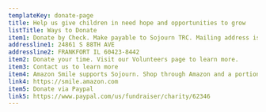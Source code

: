 ```yaml
---
templateKey: donate-page
title: Help us give children in need hope and opportunities to grow
listTitle: Ways to Donate
item1: Donate by Check. Make payable to Sojourn TRC. Mailing address is
addressline1: 24861 S 88TH AVE
addressline2: FRANKFORT IL 60423-8442
item2: Donate your time. Visit our Volunteers page to learn more.
item3: Contact us to learn more
item4: Amazon Smile supports Sojourn. Shop through Amazon and a portion goes to Sojourn. Search for us as Sojourn Therapeutic Riding Center.
link4: https://smile.amazon.com
item5: Donate via Paypal
link5: https://www.paypal.com/us/fundraiser/charity/62346
---
```

